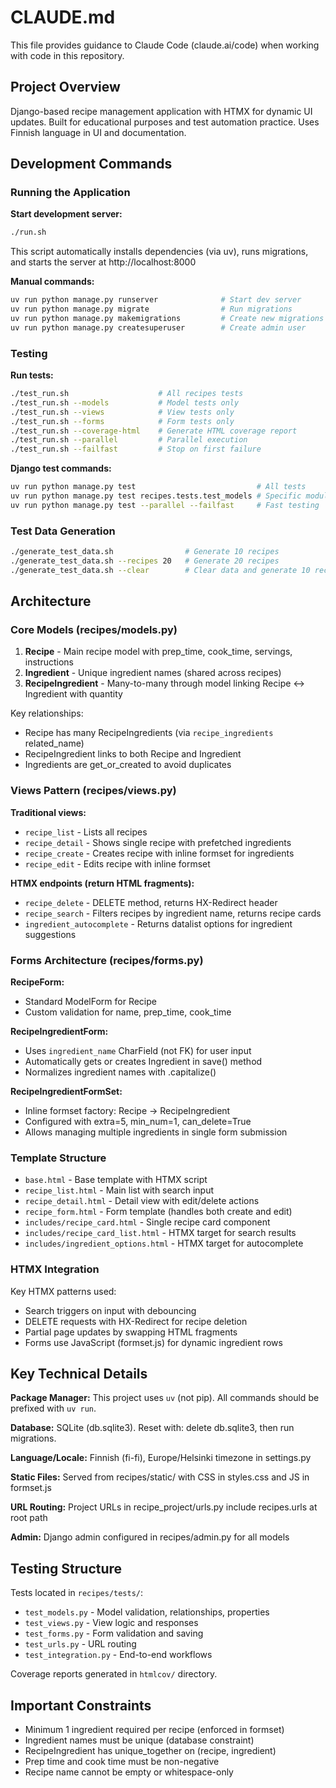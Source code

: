 # CLAUDE.md

This file provides guidance to Claude Code (claude.ai/code) when working with code in this repository.

## Project Overview

Django-based recipe management application with HTMX for dynamic UI updates. Built for educational purposes and test automation practice. Uses Finnish language in UI and documentation.

## Development Commands

### Running the Application

**Start development server:**
```bash
./run.sh
```
This script automatically installs dependencies (via uv), runs migrations, and starts the server at http://localhost:8000

**Manual commands:**
```bash
uv run python manage.py runserver              # Start dev server
uv run python manage.py migrate                # Run migrations
uv run python manage.py makemigrations         # Create new migrations
uv run python manage.py createsuperuser        # Create admin user
```

### Testing

**Run tests:**
```bash
./test_run.sh                    # All recipes tests
./test_run.sh --models           # Model tests only
./test_run.sh --views            # View tests only
./test_run.sh --forms            # Form tests only
./test_run.sh --coverage-html    # Generate HTML coverage report
./test_run.sh --parallel         # Parallel execution
./test_run.sh --failfast         # Stop on first failure
```

**Django test commands:**
```bash
uv run python manage.py test                           # All tests
uv run python manage.py test recipes.tests.test_models # Specific module
uv run python manage.py test --parallel --failfast     # Fast testing
```

### Test Data Generation

```bash
./generate_test_data.sh                # Generate 10 recipes
./generate_test_data.sh --recipes 20   # Generate 20 recipes
./generate_test_data.sh --clear        # Clear data and generate 10 recipes
```

## Architecture

### Core Models (recipes/models.py)

1. **Recipe** - Main recipe model with prep_time, cook_time, servings, instructions
2. **Ingredient** - Unique ingredient names (shared across recipes)
3. **RecipeIngredient** - Many-to-many through model linking Recipe ↔ Ingredient with quantity

Key relationships:
- Recipe has many RecipeIngredients (via `recipe_ingredients` related_name)
- RecipeIngredient links to both Recipe and Ingredient
- Ingredients are get_or_created to avoid duplicates

### Views Pattern (recipes/views.py)

**Traditional views:**
- `recipe_list` - Lists all recipes
- `recipe_detail` - Shows single recipe with prefetched ingredients
- `recipe_create` - Creates recipe with inline formset for ingredients
- `recipe_edit` - Edits recipe with inline formset

**HTMX endpoints (return HTML fragments):**
- `recipe_delete` - DELETE method, returns HX-Redirect header
- `recipe_search` - Filters recipes by ingredient name, returns recipe cards
- `ingredient_autocomplete` - Returns datalist options for ingredient suggestions

### Forms Architecture (recipes/forms.py)

**RecipeForm:**
- Standard ModelForm for Recipe
- Custom validation for name, prep_time, cook_time

**RecipeIngredientForm:**
- Uses `ingredient_name` CharField (not FK) for user input
- Automatically gets or creates Ingredient in save() method
- Normalizes ingredient names with .capitalize()

**RecipeIngredientFormSet:**
- Inline formset factory: Recipe → RecipeIngredient
- Configured with extra=5, min_num=1, can_delete=True
- Allows managing multiple ingredients in single form submission

### Template Structure

- `base.html` - Base template with HTMX script
- `recipe_list.html` - Main list with search input
- `recipe_detail.html` - Detail view with edit/delete actions
- `recipe_form.html` - Form template (handles both create and edit)
- `includes/recipe_card.html` - Single recipe card component
- `includes/recipe_card_list.html` - HTMX target for search results
- `includes/ingredient_options.html` - HTMX target for autocomplete

### HTMX Integration

Key HTMX patterns used:
- Search triggers on input with debouncing
- DELETE requests with HX-Redirect for recipe deletion
- Partial page updates by swapping HTML fragments
- Forms use JavaScript (formset.js) for dynamic ingredient rows

## Key Technical Details

**Package Manager:** This project uses `uv` (not pip). All commands should be prefixed with `uv run`.

**Database:** SQLite (db.sqlite3). Reset with: delete db.sqlite3, then run migrations.

**Language/Locale:** Finnish (fi-fi), Europe/Helsinki timezone in settings.py

**Static Files:** Served from recipes/static/ with CSS in styles.css and JS in formset.js

**URL Routing:** Project URLs in recipe_project/urls.py include recipes.urls at root path

**Admin:** Django admin configured in recipes/admin.py for all models

## Testing Structure

Tests located in `recipes/tests/`:
- `test_models.py` - Model validation, relationships, properties
- `test_views.py` - View logic and responses
- `test_forms.py` - Form validation and saving
- `test_urls.py` - URL routing
- `test_integration.py` - End-to-end workflows

Coverage reports generated in `htmlcov/` directory.

## Important Constraints

- Minimum 1 ingredient required per recipe (enforced in formset)
- Ingredient names must be unique (database constraint)
- RecipeIngredient has unique_together on (recipe, ingredient)
- Prep time and cook time must be non-negative
- Recipe name cannot be empty or whitespace-only
